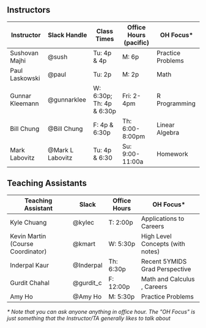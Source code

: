 ## Instructors 

| Instructor                              | Slack Handle       | Class Times              | Office Hours (pacific) | OH Focus\*        |
|-----------------------------------------|--------------------|--------------------------|------------------------|-------------------|
| Sushovan Majhi                          | @sush              | Tu: 4p & 4p              | M: 6p                  | Practice Problems |
| Paul Laskowski                          | @paul              | Tu: 2p                   | M: 2p                  | Math              |
| Gunnar Kleemann                         | @gunnarklee        | W: 6:30p; Th: 4p & 6:30p | Fri: 2-4pm             | R Programming     |
| Bill Chung                              | @Bill Chung        | F: 4p & 6:30p            | Th: 6:00-8:00pm        | Linear Algebra    |
| Mark Labovitz                           | @Mark L Labovitz   | Tu: 4p & 6:30            | Su: 9:00-11:00a        | Homework          |

## Teaching Assistants

| Teaching Assistant                | Slack            | Office Hours | OH Focus\*                                  |
|-----------------------------------|------------------|--------------|---------------------------------------------|
| Kyle Chuang                       | @kylec           | T: 2:00p     | Applications to Careers                     |
| Kevin Martin (Course Coordinator) | @kmart           | W: 5:30p     | High Level Concepts (with notes)            |
| Inderpal Kaur                     | @Inderpal        | Th: 6:30p    | Recent 5YMIDS Grad Perspective              |
| Gurdit Chahal                     | @gurdit_c        | F: 12:00p    | Math and Calculus , Careers                 |
| Amy Ho                            | @Amy Ho          | M: 5:30p     | Practice Problems                           |

_\* Note that you can ask anyone anything in office hour. The "OH Focus" is just something that the Instructor/TA generally likes to talk about_

